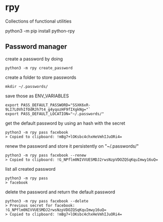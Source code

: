 # rpy
Collections of functional utilities

python3 -m pip install python-rpy

## Password manager

create a password by doing

`python3 -m rpy create_password`

create a folder to store passwords

`mkdir ~/.passwords/`

save those as ENV_VARIABLES

```
export PASS_DEFAULT_PASSWORD="SSXK6xR-9LI7L0VhIfOdRJh7t4_g4yqozHF9fIXgkNg="`
export PASS_DEFAULT_LOCATION="~/.passwords/"
```

get the default password by using an hash with the secret

```
python3 -m rpy pass facebook
> Copied to clipboard: !mBg7+lOKsbc4chxHeVmhIJuORi4=
```

renew the password and store it persistently on "~/.passwords/"
```
python3 -m rpy pass facebook --renew
> Copied to clipboard: !G_NPflm0NIVVUESMDJ2rwsNzpVDOZQSqKquImwy16uQ=
```

list all created password
```
python3 -m rpy pass
> facebook
```

delete the password and return the default password
```
python3 -m rpy pass facebook --delete
> Previous secret for facebook: !G_NPflm0NIVVUESMDJ2rwsNzpVDOZQSqKquImwy16uQ=
> Copied to clipboard: !mBg7+lOKsbc4chxHeVmhIJuORi4=
```


